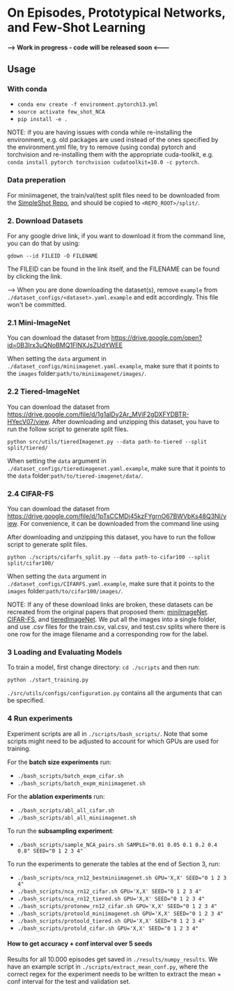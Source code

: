 # On Episodes, Prototypical Networks, and Few-Shot Learning

#### --> Work in progress - code will be released soon <---

## Usage
### With conda

* `conda env create -f environment.pytorch13.yml`
* `source activate few_shot_NCA`
* `pip install -e .`

NOTE: if you are having issues with conda while re-installing the environment, e.g. old packages are used instead of the ones specified by the environment.yml file, try to remove (using conda) pytorch and torchvision and re-installing them with the appropriate cuda-toolkit, e.g. `conda install pytorch torchvision cudatoolkit=10.0 -c pytorch`.

### Data preperation
For miniimagenet, the train/val/test split files need to be downloaded from the [SimpleShot Repo](https://github.com/mileyan/simple_shot/tree/master/split/mini), and should be copied to `<REPO_ROOT>/split/`.

### 2. Download Datasets
For any google drive link, if you want to download it from the command line, you can do that by using:
```angular2
gdown --id FILEID -O FILENAME
```
The FILEID can be found in the link itself, and the FILENAME can be found by clicking the link.

--> When you are done downloading the dataset(s), remove `example` from `./dataset_configs/<dataset>.yaml.example` and edit accordingly. This file won't be committed.

### 2.1 Mini-ImageNet
You can download the dataset from https://drive.google.com/open?id=0B3Irx3uQNoBMQ1FlNXJsZUdYWEE

When setting the `data` argument in `./dataset_configs/miniimagenet.yaml.example`, make sure that it points to the `images` folder:`path/to/miniimagenet/images/`.

### 2.2 Tiered-ImageNet
You can download the dataset from https://drive.google.com/file/d/1g1aIDy2Ar_MViF2gDXFYDBTR-HYecV07/view.
After downloading and unzipping this dataset, you have to run the follow script to generate split files.
```angular2
python src/utils/tieredImagenet.py --data path-to-tiered --split split/tiered/
```

When setting the `data` argument in `./dataset_configs/tieredimagenet.yaml.example`, make sure that it points to the `data` folder:`path/to/tiered-imagenet/data/`.

### 2.4 CIFAR-FS
You can download the dataset from https://drive.google.com/file/d/1pTsCCMDj45kzFYgrnO67BWVbKs48Q3NI/view.
For convenience, it can be downloaded from the command line using 

After downloading and unzipping this dataset, you have to run the follow script to generate split files.
```angular2
python ./scripts/cifarfs_split.py --data path-to-cifar100 --split split/cifar100/
```

When setting the `data` argument in `./dataset_configs/CIFARFS.yaml.example`, make sure that it points to the `images` folder:`path/to/cifar100/images/`.

NOTE: If any of these download links are broken, these datasets can be recreated from the original papers that proposed them: [miniImageNet](https://arxiv.org/abs/1606.04080). [CIFAR-FS](https://arxiv.org/abs/1805.08136), and [tieredImageNet](https://arxiv.org/abs/1803.00676). We put all the images into a single folder, and use .csv files for the train.csv, val.csv, and test.csv splits where there is one row for the image filename and a corresponding row for the label. 

### 3 Loading and Evaluating Models

To train a model, first change directory: `cd ./scripts` and then run:

```angular2
python ./start_training.py
```

 `./src/utils/configs/configuration.py` contains all the arguments that can be specified.


### 4 Run experiments
Experiment scripts are all in `./scripts/bash_scripts/`. Note that some scripts might need to be adjusted to account for which GPUs are used for training.

For the **batch size experiments** run: 
* `./bash_scripts/batch_expm_cifar.sh`
* `./bash_scripts/batch_expm_miniimagenet.sh`

For the **ablation experiments** run: 
* `./bash_scripts/abl_all_cifar.sh` 
* `./bash_scripts/abl_all_miniimagenet.sh` 

To run the **subsampling experiment**:
* `./bash_scripts/sample_NCA_pairs.sh SAMPLE="0.01 0.05 0.1 0.2 0.4 0.8" SEED="0 1 2 3 4"`

To run the experiments to generate the tables at the end of Section 3, run:
* `./bash_scripts/nca_rn12_bestminiimagenet.sh GPU='X,X' SEED="0 1 2 3 4"`
* `./bash_scripts/nca_rn12_cifar.sh GPU='X,X' SEED="0 1 2 3 4"`
* `./bash_scripts/nca_rn12_tiered.sh GPU='X,X' SEED="0 1 2 3 4"`
* `./bash_scripts/protonew_rn12_cifar.sh GPU='X,X' SEED="0 1 2 3 4"`
* `./bash_scripts/protoold_miniimagenet.sh GPU='X,X' SEED="0 1 2 3 4"`
* `./bash_scripts/protoold_tiered.sh GPU='X,X' SEED="0 1 2 3 4"`
* `./bash_scripts/protold_cifar.sh GPU='X,X' SEED="0 1 2 3 4"`

#### How to get accuracy + conf interval over 5 seeds
Results for all 10.000 episodes get saved in `./results/numpy_results`. We have an example script in `./scripts/extract_mean_conf.py`, where the correct regex for the experiment needs to be written to extract the mean + conf interval for the test and validation set.
